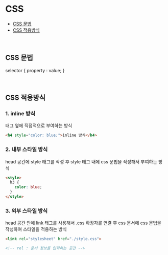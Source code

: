 # CSS

- [CSS 문법](#css-문법)
- [CSS 적용방식](#css-적용방식)

&nbsp;

## CSS 문법
selector { property : value; }

&nbsp;

## CSS 적용방식

### 1. inline 방식
태그 옆에 직접적으로 부여하는 방식

```html
<h4 style="color: blue;">inline 방식</h4>
```

### 2. 내부 스타일 방식
head 공간에 style 태그를 작성 후 style 태그 내에 css 문법을 작성해서 부여하는 방식

```html
<style>
  h3 {
    color: blue;
  }
</style>
```

### 3. 외부 스타일 방식
head 공간 안에 link 태그를 사용해서 .css 확장자를 연결 후 css 문서에 css 문법을 작성하여 스타일을 적용하는 방식

```html
<link rel="stylesheet" href="./style.css">

<!-- rel : 문서 정보를 입력하는 공간 -->
```